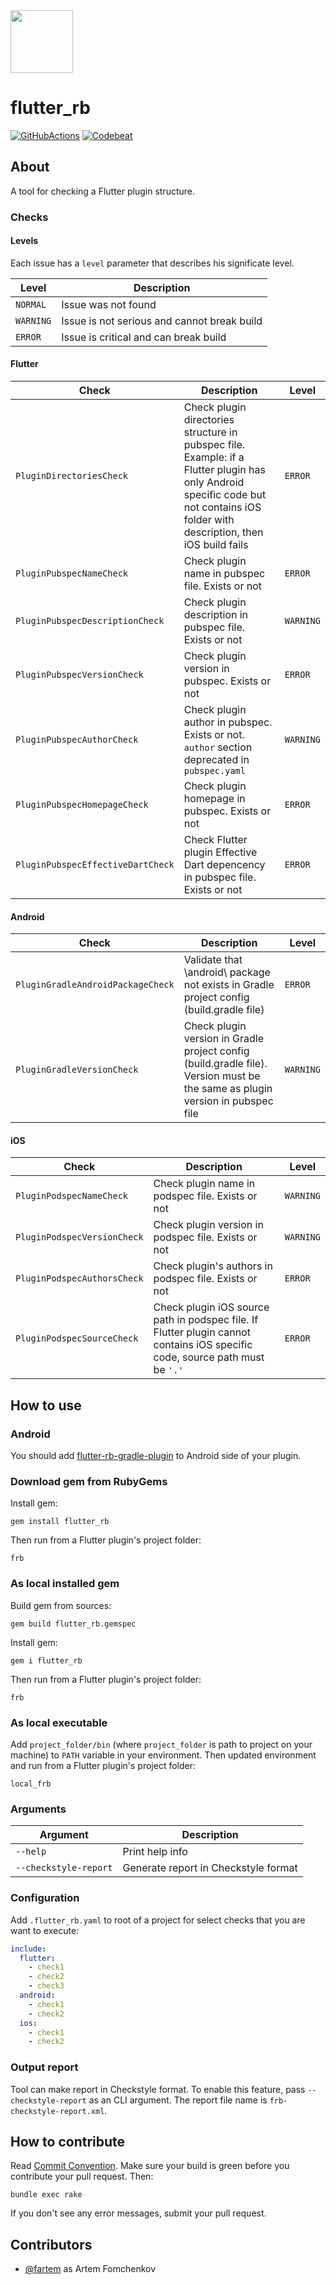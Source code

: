 <img src="media/logo/ic_lib.png" height="100px">

# flutter_rb

[![GitHubActions](https://github.com/flutter-rb/flutter-rb/workflows/Build/badge.svg)](https://github.com/flutter-rb/flutter-rb/actions?branch=master)
[![Codebeat](https://codebeat.co/badges/9bb32e28-ca86-4cdc-ba66-bda7f989979a)](https://codebeat.co/projects/github-com-fartem-flutter-rb-master)

## About

A tool for checking a Flutter plugin structure.

### Checks

#### Levels

Each issue has a `level` parameter that describes his significate level.

| Level | Description |
| --- | --- |
| `NORMAL` | Issue was not found |
| `WARNING` | Issue is not serious and cannot break build |
| `ERROR` | Issue is critical and can break build |

#### Flutter

| Check | Description | Level |
| --- | --- | --- |
| `PluginDirectoriesCheck` | Check plugin directories structure in pubspec file. Example: if a Flutter plugin has only Android specific code but not contains iOS folder with description, then iOS build fails | `ERROR` |
| `PluginPubspecNameCheck` | Check plugin name in pubspec file. Exists or not | `ERROR` |
| `PluginPubspecDescriptionCheck` | Check plugin description in pubspec file. Exists or not | `WARNING` |
| `PluginPubspecVersionCheck` | Check plugin version in pubspec. Exists or not | `ERROR` |
| `PluginPubspecAuthorCheck` | Check plugin author in pubspec. Exists or not. `author` section deprecated in `pubspec.yaml` | `WARNING` |
| `PluginPubspecHomepageCheck` | Check plugin homepage in pubspec. Exists or not | `ERROR` |
| `PluginPubspecEffectiveDartCheck` | Check Flutter plugin Effective Dart depencency in pubspec file. Exists or not | `ERROR` |

#### Android

| Check | Description | Level |
| --- | --- | --- |
| `PluginGradleAndroidPackageCheck` | Validate that \android\ package not exists in Gradle project config (build.gradle file) | `ERROR` |
| `PluginGradleVersionCheck` | Check plugin version in Gradle project config (build.gradle file). Version must be the same as plugin version in pubspec file | `WARNING` |

#### iOS

| Check | Description | Level |
| --- | --- | --- |
| `PluginPodspecNameCheck` | Check plugin name in podspec file. Exists or not | `WARNING` |
| `PluginPodspecVersionCheck` | Check plugin version in podspec file. Exists or not | `WARNING` |
| `PluginPodspecAuthorsCheck` | Check plugin's authors in podspec file. Exists or not | `ERROR` |
| `PluginPodspecSourceCheck` | Check plugin iOS source path in podspec file. If Flutter plugin cannot contains iOS specific code, source path must be `'.'` | `ERROR` |

## How to use

### Android

You should add [flutter-rb-gradle-plugin](https://github.com/fartem/flutter-rb-gradle-plugin) to Android side of your plugin.

### Download gem from RubyGems

Install gem:

```shell
gem install flutter_rb
```

Then run from a Flutter plugin's project folder:

```shell
frb
```

### As local installed gem

Build gem from sources:

```shell
gem build flutter_rb.gemspec
```

Install gem:

```shell
gem i flutter_rb
```

Then run from a Flutter plugin's project folder:

```shell
frb
```

### As local executable

Add `project_folder/bin` (where `project_folder` is path to project on your machine) to `PATH` variable in your environment. Then updated environment and run from a Flutter plugin's project folder:

```shell
local_frb
```

### Arguments

| Argument | Description |
| --- | --- |
| `--help` | Print help info |
| `--checkstyle-report` | Generate report in Checkstyle format |


### Configuration

Add `.flutter_rb.yaml` to root of a project for select checks that you are want to execute:

```yaml
include:
  flutter:
    - check1
    - check2
    - check3
  android:
    - check1
    - check2
  ios:
    - check1
    - check2

```

### Output report

Tool can make report in Checkstyle format. To enable this feature, pass `--checkstyle-report` as an CLI argument. The report file name is `frb-checkstyle-report.xml`.

## How to contribute

Read [Commit Convention](https://github.com/fartem/repository-rules/blob/master/commit-convention/COMMIT_CONVENTION.md). Make sure your build is green before you contribute your pull request. Then:

```shell
bundle exec rake
```

If you don't see any error messages, submit your pull request.

## Contributors

- [@fartem](https://github.com/fartem) as Artem Fomchenkov
